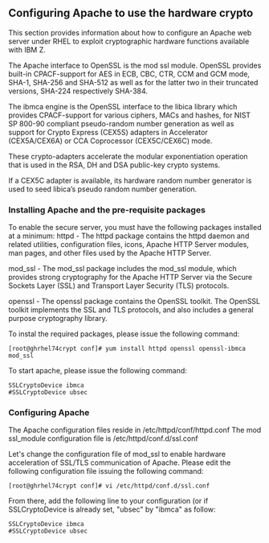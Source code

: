 ## Configuring Apache to use the hardware crypto
This section provides information about how to configure an Apache web server under RHEL to exploit cryptographic hardware functions available with IBM Z.

The Apache interface to OpenSSL is the mod ssl module. OpenSSL provides built-in CPACF-support for AES in ECB, CBC, CTR, CCM and GCM mode, SHA-1, SHA-256 and SHA-512 as well as for the latter two in their truncated versions, SHA-224 respectively SHA-384. 

The ibmca engine is the OpenSSL interface to the libica library which provides CPACF-support for various ciphers, MACs and hashes, for NIST SP 800-90 compliant pseudo-random number generation as well as support for Crypto Express (CEX5S) adapters in Accelerator (CEX5A/CEX6A) or CCA Coprocessor (CEX5C/CEX6C) mode. 

These crypto-adapters accelerate the modular exponentiation operation that is used in the RSA, DH and DSA public-key crypto systems.

If a CEX5C adapter is available, its hardware random number generator is used to seed libica’s pseudo random number generation.

### Installing Apache and the pre-requisite packages
To enable the secure server, you must have the following packages installed at a minimum:
httpd - The httpd package contains the httpd daemon and related utilities, configuration files, icons, Apache HTTP Server modules, man pages, and other files used by the Apache HTTP Server.

mod_ssl - The mod_ssl package includes the mod_ssl module, which provides strong cryptography for the Apache HTTP Server via the Secure Sockets Layer (SSL) and Transport Layer Security (TLS) protocols.

openssl - The openssl package contains the OpenSSL toolkit. The OpenSSL toolkit implements the SSL and TLS protocols, and also includes a general purpose cryptography library.

To instal the required packages, please issue the following command:
```
[root@ghrhel74crypt conf]# yum install httpd openssl openssl-ibmca mod_ssl
```
To start apache, please issue the following command:
```
SSLCryptoDevice ibmca
#SSLCryptoDevice ubsec
```

### Configuring Apache
The Apache configuration files reside in /etc/httpd/conf/httpd.conf
The mod ssl_module configuration file is /etc/httpd/conf.d/ssl.conf

Let's change the configuration file of mod_ssl to enable hardware acceleration of SSL/TLS communication of Apache. Please edit the following configuration file issuing the following command:
```
[root@ghrhel74crypt conf]# vi /etc/httpd/conf.d/ssl.conf
```

From there, add the following line to your configuration (or if SSLCryptoDevice is already set, "ubsec" by "ibmca" as follow:
```
SSLCryptoDevice ibmca
#SSLCryptoDevice ubsec
```
